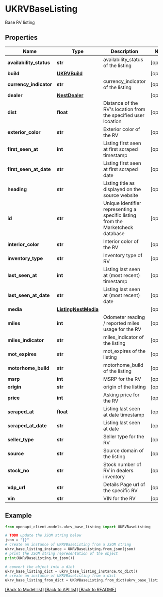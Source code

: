 # UKRVBaseListing

Base RV listing

## Properties

Name | Type | Description | Notes
------------ | ------------- | ------------- | -------------
**availability_status** | **str** | availability_status of the listing | [optional] 
**build** | [**UKRVBuild**](UKRVBuild.md) |  | [optional] 
**currency_indicator** | **str** | currency_indicator of the listing | [optional] 
**dealer** | [**NestDealer**](NestDealer.md) |  | [optional] 
**dist** | **float** | Distance of the RV&#39;s location from the specified user lcoation | [optional] 
**exterior_color** | **str** | Exterior color of the RV | [optional] 
**first_seen_at** | **int** | Listing first seen at first scraped timestamp | [optional] 
**first_seen_at_date** | **str** | Listing first seen at first scraped date | [optional] 
**heading** | **str** | Listing title as displayed on the source website | [optional] 
**id** | **str** | Unique identifier representing a specific listing from the Marketcheck database | [optional] 
**interior_color** | **str** | Interior color of the RV | [optional] 
**inventory_type** | **str** | Inventory type of RV | [optional] 
**last_seen_at** | **int** | Listing last seen at (most recent) timestamp | [optional] 
**last_seen_at_date** | **str** | Listing last seen at (most recent) date | [optional] 
**media** | [**ListingNestMedia**](ListingNestMedia.md) |  | [optional] 
**miles** | **int** | Odometer reading / reported miles usage for the RV | [optional] 
**miles_indicator** | **str** | miles_indicator of the listing | [optional] 
**mot_expires** | **str** | mot_expires of the listing | [optional] 
**motorhome_build** | **str** | motorhome_build of the listing | [optional] 
**msrp** | **int** | MSRP for the RV | [optional] 
**origin** | **str** | origin of the listing | [optional] 
**price** | **int** | Asking price for the RV | [optional] 
**scraped_at** | **float** | Listing last seen at date timestamp | [optional] 
**scraped_at_date** | **str** | Listing last seen at date | [optional] 
**seller_type** | **str** | Seller type for the RV | [optional] 
**source** | **str** | Source domain of the listing | [optional] 
**stock_no** | **str** | Stock number of RV in dealers inventory | [optional] 
**vdp_url** | **str** | Details Page url of the specific RV | [optional] 
**vin** | **str** | VIN for the RV | [optional] 

## Example

```python
from openapi_client.models.ukrv_base_listing import UKRVBaseListing

# TODO update the JSON string below
json = "{}"
# create an instance of UKRVBaseListing from a JSON string
ukrv_base_listing_instance = UKRVBaseListing.from_json(json)
# print the JSON string representation of the object
print(UKRVBaseListing.to_json())

# convert the object into a dict
ukrv_base_listing_dict = ukrv_base_listing_instance.to_dict()
# create an instance of UKRVBaseListing from a dict
ukrv_base_listing_from_dict = UKRVBaseListing.from_dict(ukrv_base_listing_dict)
```
[[Back to Model list]](../README.md#documentation-for-models) [[Back to API list]](../README.md#documentation-for-api-endpoints) [[Back to README]](../README.md)


